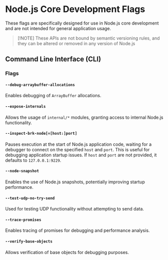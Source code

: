 # Node.js Core Development Flags

These flags are specifically designed for use in Node.js core development and are not intended for general
application usage.

> \[!NOTE]
> These APIs are not bound by semantic versioning rules, and they can be altered or removed in any version of Node.js

## Command Line Interface (CLI)

### Flags

#### `--debug-arraybuffer-allocations`

Enables debugging of `ArrayBuffer` allocations.

#### `--expose-internals`

Allows the usage of `internal/*` modules, granting access to internal Node.js functionality.

#### `--inspect-brk-node[=[host:]port]`

Pauses execution at the start of Node.js application code, waiting for a debugger to connect on the specified
`host` and `port`. This is useful for debugging application startup issues. If `host` and `port` are not
provided, it defaults to `127.0.0.1:9229`.

#### `--node-snapshot`

Enables the use of Node.js snapshots, potentially improving startup performance.

#### `--test-udp-no-try-send`

Used for testing UDP functionality without attempting to send data.

#### `--trace-promises`

Enables tracing of promises for debugging and performance analysis.

#### `--verify-base-objects`

Allows verification of base objects for debugging purposes.
